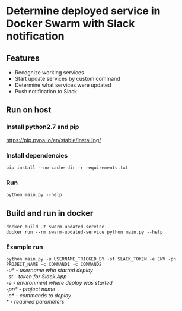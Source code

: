 # Determine deployed service in Docker Swarm with Slack notification

## Features 
* Recognize working services
* Start update services by custom command
* Determine what services were updated
* Push notification to Slack

## Run on host

### Install python2.7 and pip
<https://pip.pypa.io/en/stable/installing/>

### Install dependencies
`pip install --no-cache-dir -r requirements.txt`  

### Run
`python main.py --help`  

## Build and run in docker 
`docker build -t swarm-updated-service .`  
`docker run --rm swarm-updated-service python main.py --help`

### Example run
`python main.py -u USERNAME_TRIGGED_BY -st SLACK_TOKEN -e ENV -pn PROJECT_NAME -c COMMAND1 -c COMMAND2`  
_-u* - username who started deploy_  
_-st - token for Slack App_  
_-e - environment where deploy was started_  
_-pn* - project name_  
_-c* - commands to deploy_  
_* - required parameters_ 
